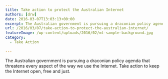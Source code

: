 ```yaml
---
title: Take action to protect the Australian Internet
authors: [drw]
date: 2016-03-07T13:03:13+00:00
excerpt: The Australian government is pursuing a draconian policy agenda that threatens every aspect of the way we use the Internet. Take action to keep the Internet open, free and just.
url: /2016/03/07/take-action-to-protect-the-australian-internet/
featureImage: /wp-content/uploads/2016/02/mt-sample-background.jpg
category:
  - Take Action

---
```

The Australian government is pursuing a draconian policy agenda that threatens every aspect of the way we use the Internet. Take action to keep the Internet open, free and just.
